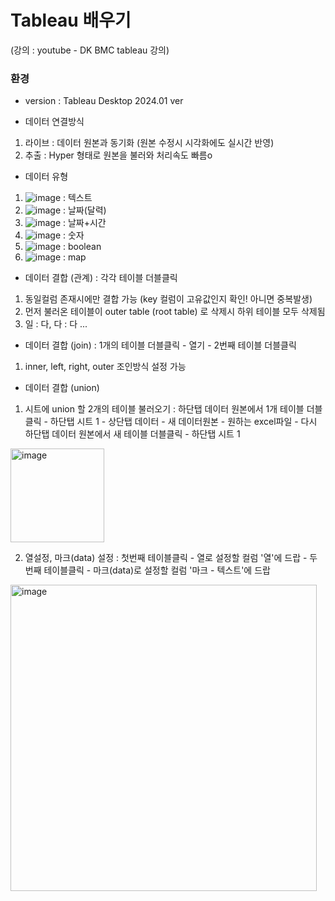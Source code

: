 # Tableau 배우기

(강의 : youtube - DK BMC tableau 강의)

### 환경

- version : Tableau Desktop 2024.01 ver

- 데이터 연결방식
1. 라이브 : 데이터 원본과 동기화 (원본 수정시 시각화에도 실시간 반영)
2. 추출 : Hyper 형태로 원본을 불러와 처리속도 빠름o

- 데이터 유형
1. ![image](https://github.com/Choe-minsung/TIL/assets/145301343/b99c3734-9f94-441e-84ba-bce3e58e80d9) : 텍스트
2. ![image](https://github.com/Choe-minsung/TIL/assets/145301343/98cc2f2e-8918-4559-8e35-b65679506065) : 날짜(달력)
3. ![image](https://github.com/Choe-minsung/TIL/assets/145301343/ca44b6aa-ffe4-4c7c-bf83-0f31a5fb63ab) : 날짜+시간
4. ![image](https://github.com/Choe-minsung/TIL/assets/145301343/e1330c23-48a7-4131-9a09-62a53c6451ff) : 숫자
5. ![image](https://github.com/Choe-minsung/TIL/assets/145301343/22d66edd-d6c1-44af-8745-6bdf5bd2e114) : boolean
6. ![image](https://github.com/Choe-minsung/TIL/assets/145301343/c86026ae-370d-4600-8468-a03e8277cf2c) : map

- 데이터 결합 (관계) : 각각 테이블 더블클릭
1. 동일컬럼 존재시에만 결합 가능 (key 컬럼이 고유값인지 확인! 아니면 중복발생)
2. 먼저 불러온 테이블이 outer table (root table) 로 삭제시 하위 테이블 모두 삭제됨
3. 일 : 다, 다 : 다 ...

- 데이터 결합 (join) : 1개의 테이블 더블클릭 - 열기 - 2번째 테이블 더블클릭
1. inner, left, right, outer 조인방식 설정 가능

- 데이터 결합 (union)
1. 시트에 union 할 2개의 테이블 불러오기 : 하단탭 데이터 원본에서 1개 테이블 더블클릭 - 하단탭 시트 1 - 상단탭 데이터 - 새 데이터원본 - 원하는 excel파일 - 다시 하단탭 데이터 원본에서 새 테이블 더블클릭 - 하단탭 시트 1  
<img width="150" alt="image" src="https://github.com/Choe-minsung/TIL/assets/145301343/e6e1e299-b3a8-420e-a6d1-820b8889546e">

2. 열설정, 마크(data) 설정 : 첫번째 테이블클릭 -  열로 설정할 컬럼 '열'에 드랍 - 두번째 테이블클릭 - 마크(data)로 설정할 컬럼 '마크 - 텍스트'에 드랍
<img width="490" alt="image" src="https://github.com/Choe-minsung/TIL/assets/145301343/dbf6467d-1a4b-475b-a2a8-894bdc90f07d">
